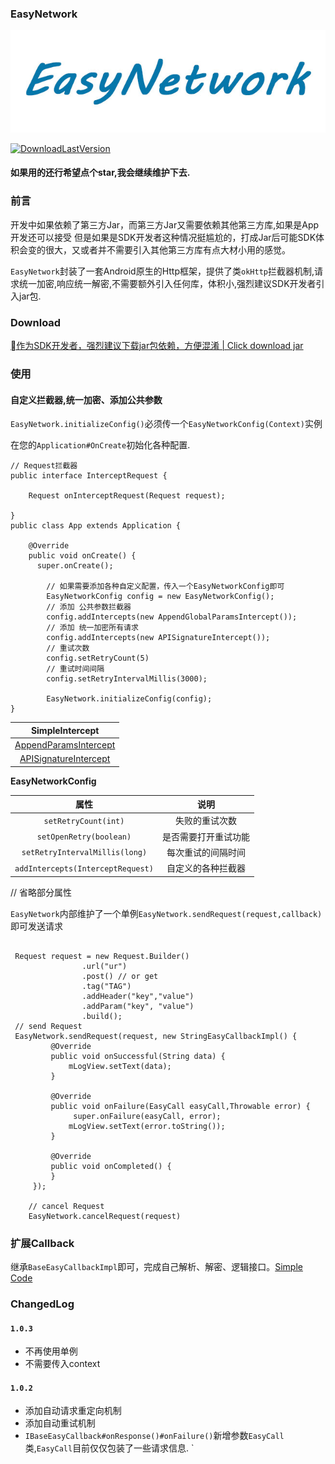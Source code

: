 ### EasyNetwork

![logo](./jpg/logo.jpg)

[![DownloadLastVersion](https://api.bintray.com/packages/quinnhuang/widget/EasyNetwork/images/download.svg)](https://bintray.com/quinnhuang/widget/EasyNetwork/_latestVersion)


#### 如果用的还行希望点个star,我会继续维护下去.

### 前言
开发中如果依赖了第三方Jar，而第三方Jar又需要依赖其他第三方库,如果是App开发还可以接受
但是如果是SDK开发者这种情况挺尴尬的，打成Jar后可能SDK体积会变的很大，又或者并不需要引入其他第三方库有点大材小用的感觉。

`EasyNetwork`封装了一套Android原生的Http框架，提供了类`okHttp`拦截器机制,请求统一加密,响应统一解密,不需要额外引入任何库，体积小,强烈建议SDK开发者引入jar包.

### Download

[作为SDK开发者，强烈建议下载jar包依赖，方便混淆 | Click download jar](https://bintray.com/quinnhuang/widget/EasyNetwork#files)


### 使用


#### 自定义拦截器,统一加密、添加公共参数

`EasyNetwork.initializeConfig()`必须传一个`EasyNetworkConfig(Context)`实例

在您的`Application#OnCreate`初始化各种配置.

```
// Request拦截器
public interface InterceptRequest {

    Request onInterceptRequest(Request request);

}
public class App extends Application {

    @Override
    public void onCreate() {
      super.onCreate();
      
        // 如果需要添加各种自定义配置，传入一个EasyNetworkConfig即可
        EasyNetworkConfig config = new EasyNetworkConfig();
        // 添加 公共参数拦截器
        config.addIntercepts(new AppendGlobalParamsIntercept());
        // 添加 统一加密所有请求
        config.addIntercepts(new APISignatureIntercept());
        // 重试次数
        config.setRetryCount(5)
        // 重试时间间隔
        config.setRetryIntervalMillis(3000);
         
        EasyNetwork.initializeConfig(config);
}

```

|SimpleIntercept|
|:-:|
|[AppendParamsIntercept](https://github.com/xwdz/EasyNetwork/blob/master/app/src/main/java/com/xwdz/httpsimple/AppendGlobalParamsIntercept.java)|
|[APISignatureIntercept](https://github.com/xwdz/EasyNetwork/blob/master/app/src/main/java/com/xwdz/httpsimple/APISignatureIntercept.java)|


**EasyNetworkConfig**

|属性|说明|
|:-:|:-:|
|`setRetryCount(int)`|失败的重试次数|
|`setOpenRetry(boolean)`|是否需要打开重试功能|
|`setRetryIntervalMillis(long)`|每次重试的间隔时间|
|`addIntercepts(InterceptRequest)`|自定义的各种拦截器|

  // 省略部分属性


`EasyNetwork`内部维护了一个单例`EasyNetwork.sendRequest(request,callback)`即可发送请求

```

 Request request = new Request.Builder()
                .url("ur")
                .post() // or get
                .tag("TAG")
                .addHeader("key","value")
                .addParam("key", "value")
                .build();
 // send Request          
 EasyNetwork.sendRequest(request, new StringEasyCallbackImpl() {
         @Override
         public void onSuccessful(String data) {
             mLogView.setText(data);
         }
 
         @Override
         public void onFailure(EasyCall easyCall,Throwable error) {
              super.onFailure(easyCall, error);
             mLogView.setText(error.toString());
         }
         
         @Override
         public void onCompleted() {
         }
     });   
     
    // cancel Request
    EasyNetwork.cancelRequest(request)               
```

### 扩展Callback
继承`BaseEasyCallbackImpl`即可，完成自己解析、解密、逻辑接口。[Simple Code](https://github.com/xwdz/EasyNetwork/blob/master/mylibrary/src/main/java/com/xwdz/http/callback/FileEasyCallbackImpl.java)


### ChangedLog

#### `1.0.3`
- 不再使用单例
- 不需要传入context

#### `1.0.2`
- 添加自动请求重定向机制
- 添加自动重试机制
- `IBaseEasyCallback#onResponse()#onFailure()`新增参数`EasyCall`类,`EasyCall`目前仅仅包装了一些请求信息.
`






